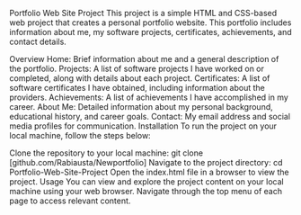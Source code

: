 Portfolio Web Site Project
This project is a simple HTML and CSS-based web project that creates a personal portfolio website. This portfolio includes information about me, my software projects, certificates, achievements, and contact details.

Overview
Home: Brief information about me and a general description of the portfolio.
Projects: A list of software projects I have worked on or completed, along with details about each project.
Certificates: A list of software certificates I have obtained, including information about the providers.
Achievements: A list of achievements I have accomplished in my career.
About Me: Detailed information about my personal background, educational history, and career goals.
Contact: My email address and social media profiles for communication.
Installation
To run the project on your local machine, follow the steps below:

Clone the repository to your local machine: git clone [github.com/Rabiausta/Newportfolio]
Navigate to the project directory: cd Portfolio-Web-Site-Project
Open the index.html file in a browser to view the project.
Usage
You can view and explore the project content on your local machine using your web browser. Navigate through the top menu of each page to access relevant content.
